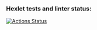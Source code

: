 ### Hexlet tests and linter status:
[![Actions Status](https://github.com/GaiPalyan/php-project-lvl3/workflows/hexlet-check/badge.svg)](https://github.com/GaiPalyan/php-project-lvl3/actions)